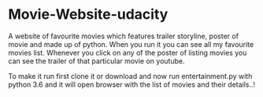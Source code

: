 # Movie-Website-udacity

A website of favourite movies which features trailer storyline, poster of movie and made up of python.
When you run it you can see all my favourite movies list.
Whenever you click on any of the poster of listing movies you can see the trailer of that particular movie on youtube.


To make it run first clone it or download and now run entertainment.py with python 3.6 and it will open browser with the list of movies and their details..! 
